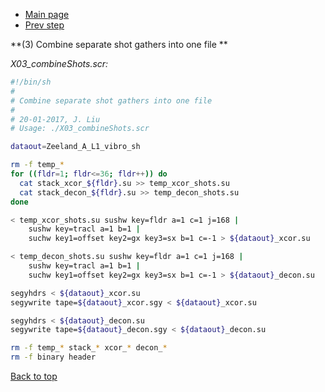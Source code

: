 - [Main page](../index.md)
- [Prev step](man1_st02.md)



**(3) Combine separate shot gathers into one file **

_X03_combineShots.scr:_

```sh
#!/bin/sh
#
# Combine separate shot gathers into one file 
#
# 20-01-2017, J. Liu 
# Usage: ./X03_combineShots.scr

dataout=Zeeland_A_L1_vibro_sh

rm -f temp_*
for ((fldr=1; fldr<=36; fldr++)) do
  cat stack_xcor_${fldr}.su >> temp_xcor_shots.su
  cat stack_decon_${fldr}.su >> temp_decon_shots.su
done

< temp_xcor_shots.su sushw key=fldr a=1 c=1 j=168 |
    sushw key=tracl a=1 b=1 |
    suchw key1=offset key2=gx key3=sx b=1 c=-1 > ${dataout}_xcor.su

< temp_decon_shots.su sushw key=fldr a=1 c=1 j=168 |
    sushw key=tracl a=1 b=1 |
    suchw key1=offset key2=gx key3=sx b=1 c=-1 > ${dataout}_decon.su

segyhdrs < ${dataout}_xcor.su
segywrite tape=${dataout}_xcor.sgy < ${dataout}_xcor.su

segyhdrs < ${dataout}_decon.su
segywrite tape=${dataout}_decon.sgy < ${dataout}_decon.su

rm -f temp_* stack_* xcor_* decon_*
rm -f binary header
```



<a href="#top">Back to top</a>

